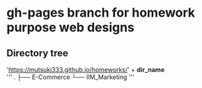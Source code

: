 # gh-pages branch for homework purpose web designs 

## Directory tree  
'https://mutsuki333.github.io/homeworks/' + **dir_name**  
'''
.
├── E-Commerce
└── IIM_Marketing
'''

